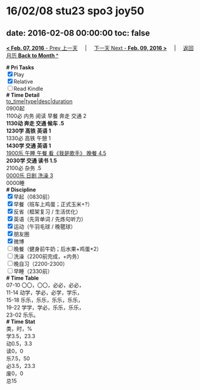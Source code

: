 # 16/02/08 stu23 spo3 joy50

date: 2016-02-08 00:00:00
toc: false
---
[**< Feb. 07, 2016** - Prev 上一天](/lifelogs/2016/02/d07.html) &nbsp; &nbsp; | &nbsp; &nbsp; [下一天 Next - **Feb. 09, 2016 >**](/lifelogs/2016/02/d09.html) &nbsp; &nbsp; |  &nbsp; &nbsp; [返回月历 **Back to Month ^**](/lifelogs/2016/02/index.html)
<br/><div><b># Pri Tasks</b></div><div><input checked="true" type="checkbox"/>Play</div><div><input checked="true" type="checkbox"/>Relative</div><div><input type="checkbox"/>Read Kindle</div><div><b># Time Detail</b></div><div><u>to_time|type|desc|duration</u></div><div>0900起</div><div>1100必 内务 阅读 早餐 奔走 交通 2</div><div><b>1130动 奔走 交通 候车 .5</b></div><div><b>1230学 高铁</b> <b>英语 1</b></div><div>1330必 高铁 午憩 1</div><div><b>1430学 交通 英语 1</b></div><div><u>1900乐 午睡 午餐 看《我是歌手》 晚餐 4.5</u></div><div><b>2030学 交通 读书 1.5</b></div><div>2100必 杂务 .5</div><div><u>0000乐 日剧 洗澡 3</u></div><div>0000睡</div><div><b># Discipline</b></div><div><input checked="true" type="checkbox"/>早起（0830前）</div><div><input checked="true" type="checkbox"/>早餐（班车上鸡蛋；正式玉米+?）</div><div><input checked="true" type="checkbox"/>反省（框架复习 / 生活优化）</div><div><input checked="true" type="checkbox"/>英语（先背单词 / 先炼句听力）</div><div><input checked="true" type="checkbox"/>运动（午羽毛球 / 晚毽球）</div><div><input checked="true" type="checkbox"/>朋友圈</div><div><input checked="true" type="checkbox"/>微博</div><div><input type="checkbox"/>晚餐（健身前牛奶；后水果+鸡蛋*2）</div><div><input type="checkbox"/>洗澡（2200前完成，+内务）</div><div><input type="checkbox"/>晚自习（2200-2300）</div><div><input type="checkbox"/>早睡（2330前）</div><div><b># Time Table</b></div><div>07-10 〇〇，〇〇，必必，必必，</div><div>11-14 动学，学必，必学，学乐，</div><div>15-18 乐乐，乐乐，乐乐，乐乐，</div><div>19-22 学学，学必，乐乐，乐乐，</div><div>23-02 乐乐。</div><div><b># Time Stat</b></div><div>类，时，%</div><div>学3.5，23.3</div><div>动0.5，3.3</div><div>读0，0</div><div>乐7.5，50</div><div>必3.5，23.3</div><div>废0，0</div><div>总15</div>
